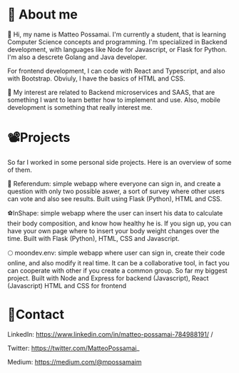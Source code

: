 # :rocket: About me 


:raising_hand: Hi, my name is Matteo Possamai. I'm currently a student, that is learning Computer Science concepts and programming. I'm specialized in Backend development, with
languages like Node for Javascript, or Flask for Python. I'm also a descrete Golang and Java developer.

For frontend development, I can code with React and Typescript, and also with Bootstrap. Obviuly, I have the basics of HTML and CSS. 

:book: My interest are related to Backend microservices and SAAS, that are something I want to learn better how to implement and use. Also, mobile development is 
something that really interest me. 

# 	:film_projector:Projects
So far I worked in some personal side projects. Here is an overview of some of them.

:ledger: Referendum: simple webapp where everyone can sign in, and create a question with only two possible aswer, a sort of survey where other users can vote and also 
see results. Built using Flask (Python), HTML and CSS.

:soccer:InShape: simple webapp where the user can insert his data to calculate their body composition, and know how healthy he is. If you sign up, you can have
your own page where to insert your body weight changes over the time. Built with Flask (Python), HTML, CSS and Javascript. 

:full_moon: moondev.env: simple webapp where user can sign in, create their code online, and also modify it real time. It can be a collaborative tool, in fact you can cooperate 
with other if you create a common group. So far my biggest project. Built with Node and Express for backend (Javascript), React (Javascript) HTML and CSS for frontend

#	:iphone:Contact

LinkedIn: https://www.linkedin.com/in/matteo-possamai-784988191/ /

Twitter: https://twitter.com/MatteoPossamai_  

Medium: https://medium.com/@mpossamaim
